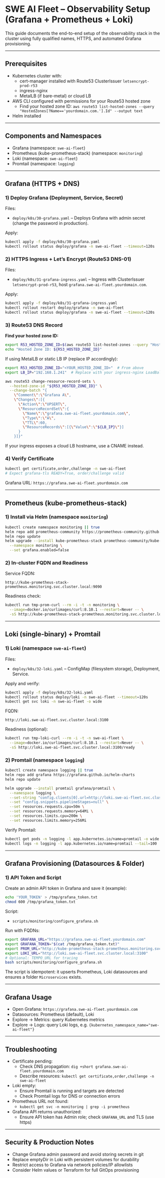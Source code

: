 # SWE AI Fleet – Observability Setup (Grafana + Prometheus + Loki)

This guide documents the end-to-end setup of the observability stack in the cluster using fully qualified names, HTTPS, and automated Grafana provisioning.

---

## Prerequisites
- Kubernetes cluster with:
  - cert-manager installed with Route53 ClusterIssuer `letsencrypt-prod-r53`
  - ingress-nginx
  - MetalLB (if bare-metal) or cloud LB
- AWS CLI configured with permissions for your Route53 hosted zone
  - Find your hosted zone ID: `aws route53 list-hosted-zones --query "HostedZones[?Name=='yourdomain.com.'].Id" --output text`
- Helm installed

---

## Components and Namespaces
- Grafana (namespace: `swe-ai-fleet`)
- Prometheus (kube-prometheus-stack) (namespace: `monitoring`)
- Loki (namespace: `swe-ai-fleet`)
- Promtail (namespace: `logging`)

---

## Grafana (HTTPS + DNS)

### 1) Deploy Grafana (Deployment, Service, Secret)
Files:
- `deploy/k8s/30-grafana.yaml` – Deploys Grafana with admin secret (change the password in production).

Apply:
```bash
kubectl apply -f deploy/k8s/30-grafana.yaml
kubectl rollout status deploy/grafana -n swe-ai-fleet --timeout=120s
```

### 2) HTTPS Ingress + Let’s Encrypt (Route53 DNS-01)
Files:
- `deploy/k8s/31-grafana-ingress.yaml` – Ingress with ClusterIssuer `letsencrypt-prod-r53`, host `grafana.swe-ai-fleet.yourdomain.com`.

Apply:
```bash
kubectl apply -f deploy/k8s/31-grafana-ingress.yaml
kubectl rollout restart deploy/grafana -n swe-ai-fleet
kubectl rollout status deploy/grafana -n swe-ai-fleet --timeout=120s
```

### 3) Route53 DNS Record
**Find your hosted zone ID:**
```bash
export R53_HOSTED_ZONE_ID=$(aws route53 list-hosted-zones --query "HostedZones[?Name=='yourdomain.com.'].Id" --output text | sed 's|/hostedzone/||')
echo "Hosted Zone ID: ${R53_HOSTED_ZONE_ID}"
```

If using MetalLB or static LB IP (replace IP accordingly):
```bash
export R53_HOSTED_ZONE_ID="<YOUR_HOSTED_ZONE_ID>"  # From above
export LB_IP="192.168.1.241"  # Replace with your ingress-nginx LoadBalancer IP

aws route53 change-resource-record-sets \
  --hosted-zone-id "${R53_HOSTED_ZONE_ID}" \
  --change-batch "{
    \"Comment\":\"Grafana A\",
    \"Changes\":[{
      \"Action\":\"UPSERT\",
      \"ResourceRecordSet\":{
        \"Name\":\"grafana.swe-ai-fleet.yourdomain.com\",
        \"Type\":\"A\",
        \"TTL\":60,
        \"ResourceRecords\":[{\"Value\":\"${LB_IP}\"}]
      }
    }]}"
```
If your ingress exposes a cloud LB hostname, use a CNAME instead.

### 4) Verify Certificate
```bash
kubectl get certificate,order,challenge -n swe-ai-fleet
# Expect grafana-tls READY=True, order/challenge valid
```

Grafana URL: `https://grafana.swe-ai-fleet.yourdomain.com`

---

## Prometheus (kube-prometheus-stack)

### 1) Install via Helm (namespace `monitoring`)
```bash
kubectl create namespace monitoring || true
helm repo add prometheus-community https://prometheus-community.github.io/helm-charts
helm repo update
helm upgrade --install kube-prometheus-stack prometheus-community/kube-prometheus-stack \
  --namespace monitoring \
  --set grafana.enabled=false
```

### 2) In-cluster FQDN and Readiness
Service FQDN:
```
http://kube-prometheus-stack-prometheus.monitoring.svc.cluster.local:9090
```
Readiness check:
```bash
kubectl run tmp-prom-curl --rm -i -t -n monitoring \
  --image=docker.io/curlimages/curl:8.10.1 --restart=Never -- \
  -sS http://kube-prometheus-stack-prometheus.monitoring.svc.cluster.local:9090/-/ready
```

---

## Loki (single-binary) + Promtail

### 1) Loki (namespace `swe-ai-fleet`)
Files:
- `deploy/k8s/32-loki.yaml` – ConfigMap (filesystem storage), Deployment, Service.

Apply and verify:
```bash
kubectl apply -f deploy/k8s/32-loki.yaml
kubectl rollout status deploy/loki -n swe-ai-fleet --timeout=120s
kubectl get svc loki -n swe-ai-fleet -o wide
```
FQDN:
```
http://loki.swe-ai-fleet.svc.cluster.local:3100
```
Readiness (optional):
```bash
kubectl run tmp-loki-curl --rm -i -t -n swe-ai-fleet \
  --image=docker.io/curlimages/curl:8.10.1 --restart=Never -- \
  -sS http://loki.swe-ai-fleet.svc.cluster.local:3100/ready
```

### 2) Promtail (namespace `logging`)
```bash
kubectl create namespace logging || true
helm repo add grafana https://grafana.github.io/helm-charts
helm repo update

helm upgrade --install promtail grafana/promtail \
  --namespace logging \
  --set-string "config.clients[0].url=http://loki.swe-ai-fleet.svc.cluster.local:3100/loki/api/v1/push" \
  --set "config.snippets.pipelineStages=null" \
  --set resources.requests.cpu=50m \
  --set resources.requests.memory=64Mi \
  --set resources.limits.cpu=200m \
  --set resources.limits.memory=256Mi
```
Verify Promtail:
```bash
kubectl get pods -n logging -l app.kubernetes.io/name=promtail -o wide
kubectl logs -n logging -l app.kubernetes.io/name=promtail --tail=100
```

---

## Grafana Provisioning (Datasources & Folder)

### 1) API Token and Script
Create an admin API token in Grafana and save it (example):
```bash
echo 'YOUR_TOKEN' > /tmp/grafana_token.txt
chmod 600 /tmp/grafana_token.txt
```
Script:
- `scripts/monitoring/configure_grafana.sh`

Run with FQDNs:
```bash
export GRAFANA_URL="https://grafana.swe-ai-fleet.yourdomain.com"
export GRAFANA_TOKEN="$(cat /tmp/grafana_token.txt)"
export PROM_URL="http://kube-prometheus-stack-prometheus.monitoring.svc.cluster.local:9090"
export LOKI_URL="http://loki.swe-ai-fleet.svc.cluster.local:3100"
# Optional: TEMPO_URL for tracing
bash scripts/monitoring/configure_grafana.sh
```
The script is idempotent: it upserts Prometheus, Loki datasources and ensures a folder `Microservices` exists.

---

## Grafana Usage
- Open Grafana: `https://grafana.swe-ai-fleet.yourdomain.com`
- Datasources: Prometheus (default), Loki
- Explore → Metrics: query Kubernetes metrics
- Explore → Logs: query Loki logs, e.g. `{kubernetes_namespace_name="swe-ai-fleet"}`

---

## Troubleshooting
- Certificate pending:
  - Check DNS propagation: `dig +short grafana.swe-ai-fleet.yourdomain.com`
  - Describe resources: `kubectl get certificate,order,challenge -n swe-ai-fleet`
- Loki empty:
  - Ensure Promtail is running and targets are detected
  - Check Promtail logs for DNS or connection errors
- Prometheus URL not found:
  - `kubectl get svc -n monitoring | grep -i prometheus`
- Grafana API returns unauthorized:
  - Ensure API token has Admin role; check `GRAFANA_URL` and TLS (use https)

---

## Security & Production Notes
- Change Grafana admin password and avoid storing secrets in git
- Replace emptyDir in Loki with persistent volumes for durability
- Restrict access to Grafana via network policies/IP allowlists
- Consider Helm values or Terraform for full GitOps provisioning
